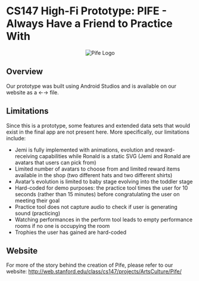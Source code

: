 # CS147 High-Fi Prototype: PIFE - Always Have a Friend to Practice With
<p align="center">
<img src="https://user-images.githubusercontent.com/32311654/49608589-e1269400-f94d-11e8-82fd-e23477eb7a8f.png" alt="Pife Logo" >
</p>

## Overview
Our prototype was built using Android Studios and is available on our website as a ←→ file. <Insert downloading instructions here>

## Limitations
Since this is a prototype, some features and extended data sets that would exist in the final app are not present here. More specifically, our limitations include: 
<ul>
  <li>Jemi is fully implemented with animations, evolution and reward-receiving capabilities while Ronald is a static SVG (Jemi and Ronald are avatars that users can pick from)</li>
  <li>Limited number of avatars to choose from and limited reward items available in the shop (two different hats and two different shirts)</li>
  <li>Avatar’s evolution is limited to baby stage evolving into the toddler stage</li>
  <li>Hard-coded for demo purposes: the practice tool times the user for 10 seconds (rather than 15 minutes) before congratulating the user on meeting their goal</li>
  <li>Practice tool does not capture audio to check if user is generating sound (practicing)</li>
  <li>Watching performances in the perform tool leads to empty performance rooms if no one is occupying the room</li>
  <li>Trophies the user has gained are hard-coded</li>
</ul>

## Website
For more of the story behind the creation of Pife, please refer to our website: http://web.stanford.edu/class/cs147/projects/ArtsCulture/Pife/
